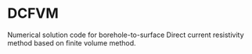 # DCFVM
 Numerical solution code for borehole-to-surface Direct current resistivity method based on finite volume method.
